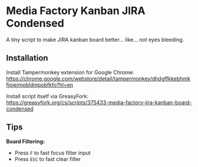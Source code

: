 # Media Factory Kanban JIRA Condensed

A tiny script to make JIRA kanban board better... like... *not* eyes bleeding.

## Installation
Install Tampermonkey extension for Google Chrome:
https://chrome.google.com/webstore/detail/tampermonkey/dhdgffkkebhmkfjojejmpbldmpobfkfo?hl=en

Install script itself via GreasyFork:
https://greasyfork.org/cs/scripts/375433-media-factory-jira-kanban-board-condensed

## Tips

**Board Filtering:**
- Press `F` to fast focus filter input
- Press `ESC` to fast clear filter